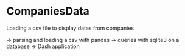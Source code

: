 # CompaniesData

Loading a csv file to display datas from companies

-> parsing and loading a csv with pandas
-> queries with sqlite3 on a database
-> Dash application 
